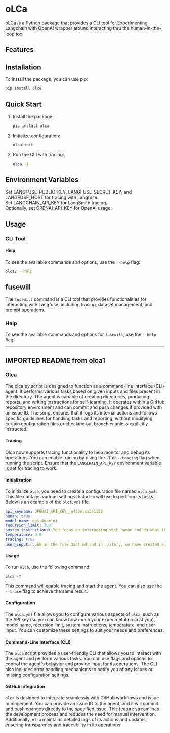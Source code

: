 # oLCa

oLCa is a Python package that provides a CLI tool for Experimenting Langchain with OpenAI wrapper around interacting thru the human-in-the-loop tool.

## Features

## Installation

To install the package, you can use pip:

```bash
pip install olca
```

## Quick Start

1. Install the package:
   ```bash
   pip install olca
   ```
2. Initialize configuration:
   ```bash
   olca init
   ```
3. Run the CLI with tracing:
   ```bash
   olca -T
   ```

## Environment Variables

Set LANGFUSE_PUBLIC_KEY, LANGFUSE_SECRET_KEY, and LANGFUSE_HOST for tracing with Langfuse.  
Set LANGCHAIN_API_KEY for LangSmith tracing.  
Optionally, set OPENAI_API_KEY for OpenAI usage.  

## Usage

### CLI Tool

#### Help

To see the available commands and options, use the `--help` flag:

```bash
olca2 --help
```

## fusewill

The `fusewill` command is a CLI tool that provides functionalities for interacting with Langfuse, including tracing, dataset management, and prompt operations.

### Help

To see the available commands and options for `fusewill`, use the `--help` flag:

----

IMPORTED README from olca1
----

### Olca

The olca.py script is designed to function as a command-line interface (CLI) agent. It performs various tasks based on given inputs and files present in the directory. The agent is capable of creating directories, producing reports, and writing instructions for self-learning. It operates within a GitHub repository environment and can commit and push changes if provided with an issue ID. The script ensures that it logs its internal actions and follows specific guidelines for handling tasks and reporting, without modifying certain configuration files or checking out branches unless explicitly instructed.

#### Tracing

Olca now supports tracing functionality to help monitor and debug its operations. You can enable tracing by using the `-T` or `--tracing` flag when running the script. Ensure that the `LANGCHAIN_API_KEY` environment variable is set for tracing to work.

#### Initialization

To initialize `olca`, you need to create a configuration file named `olca.yml`. This file contains various settings that `olca` will use to perform its tasks. Below is an example of the `olca.yml` file:

```yaml
api_keyname: OPENAI_API_KEY__o450olca241128
human: true
model_name: gpt-4o-mini
recursion_limit: 300
system_instructions: You focus on interacting with human and do what they ask.  Make sure you dont quit the program.
temperature: 0.0
tracing: true
user_input: Look in the file 3act.md and in ./story, we have created a story point by point and we need you to generate the next iteration of the book in the folder ./book.  You use what you find in ./story to start the work.  Give me your plan to correct or accept.
```

#### Usage

To run `olca`, use the following command:

```shell
olca -T
```

This command will enable tracing and start the agent. You can also use the `--trace` flag to achieve the same result.

#### Configuration

The `olca.yml` file allows you to configure various aspects of `olca`, such as the API key (so you can know how much your experimetation cost you), model name, recursion limit, system instructions, temperature, and user input. You can customize these settings to suit your needs and preferences.

#### Command-Line Interface (CLI)

The `olca` script provides a user-friendly CLI that allows you to interact with the agent and perform various tasks. You can use flags and options to control the agent's behavior and provide input for its operations. The CLI also includes error handling mechanisms to notify you of any issues or missing configuration settings.

#### GitHub Integration

`olca` is designed to integrate seamlessly with GitHub workflows and issue management. You can provide an issue ID to the agent, and it will commit and push changes directly to the specified issue. This feature streamlines the development process and reduces the need for manual intervention. Additionally, `olca` maintains detailed logs of its actions and updates, ensuring transparency and traceability in its operations.
